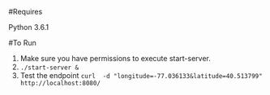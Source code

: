 #Requires

Python 3.6.1

#To Run

1. Make sure you have permissions to execute start-server.
2. `./start-server &`
3. Test the endpoint `curl  -d "longitude=-77.036133&latitude=40.513799" http://localhost:8080/`
